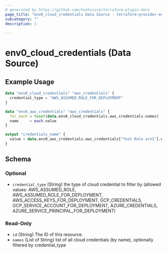 ```yaml
---
# generated by https://github.com/hashicorp/terraform-plugin-docs
page_title: "env0_cloud_credentials Data Source - terraform-provider-env0"
subcategory: ""
description: |-
  
---
```


# env0_cloud_credentials (Data Source)



## Example Usage

```terraform
data "env0_cloud_credentials" "aws_credentials" {
  credential_type = "AWS_ASSUMED_ROLE_FOR_DEPLOYMENT"
}

data "env0_aws_credentials" "aws_credentials" {
  for_each = toset(data.env0_cloud_credentials.aws_credentials.names)
  name     = each.value
}

output "credentials_name" {
  value = data.env0_aws_credentials.aws_credentials["Test Role arn1"].name
}
```

<!-- schema generated by tfplugindocs -->
## Schema

### Optional

- `credential_type` (String) the type of cloud credential to filter by (allowed values: AWS_ASSUMED_ROLE, AWS_ASSUMED_ROLE_FOR_DEPLOYMENT, AWS_ACCESS_KEYS_FOR_DEPLOYMENT, GCP_CREDENTIALS, GCP_SERVICE_ACCOUNT_FOR_DEPLOYMENT, AZURE_CREDENTIALS, AZURE_SERVICE_PRINCIPAL_FOR_DEPLOYMENT)

### Read-Only

- `id` (String) The ID of this resource.
- `names` (List of String) list of all cloud credentials (by name), optionally filtered by credential_type
